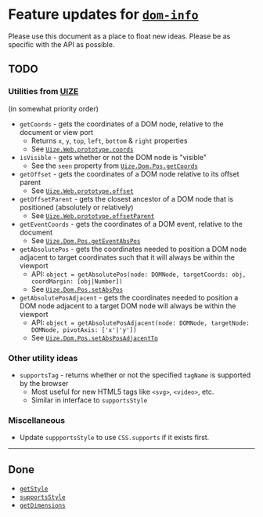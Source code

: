 # Feature updates for [`dom-info`](https://github.com/benmvp/dom-info)

Please use this document as a place to float new ideas. Please be as specific with the API as possible.

## TODO

### Utilities from [UIZE](http://www.uize.com/)

(in somewhat priority order)

- `getCoords` - gets the coordinates of a DOM node, relative to the document or view port
  - Returns `x`, `y`, `top`, `left`, `bottom` & `right` properties
  - See [`Uize.Web.prototype.coords`](http://www.uize.com/reference/Uize.Web.html#6_25)
- `isVisible` - gets whether or not the DOM node is "visible"
  - See the `seen` property from [`Uize.Dom.Pos.getCoords`](http://www.uize.com/reference/Uize.Dom.Pos.html#2_3)
- `getOffset` - gets the coordinates of a DOM node relative to its offset parent
  - See [`Uize.Web.prototype.offset`](http://www.uize.com/reference/Uize.Web.html#6_86)
- `getOffsetParent` - gets the closest ancestor of a DOM node that is positioned (absolutely or relatively)
  - See [`Uize.Web.prototype.offsetParent`](http://www.uize.com/reference/Uize.Web.html#6_87)
- `getEventCoords` - gets the coordinates of a DOM event, relative to the document
  - See [`Uize.Dom.Pos.getEventAbsPos`](http://www.uize.com/reference/Uize.Dom.Pos.html#2_6)
- `getAbsolutePos` - gets the coordinates needed to position a DOM node adjacent to target coordinates such that it will always be within the viewport
  - API: `object = getAbsolutePos(node: DOMNode, targetCoords: obj, coordMargin: [obj|Number])`
  - See [`Uize.Dom.Pos.setAbsPos`](http://www.uize.com/reference/Uize.Dom.Pos.html#2_7)
- `getAbsolutePosAdjacent` - gets the coordinates needed to position a DOM node adjacent to a target DOM node will always be within the viewport
  - API: `object = getAbsolutePosAdjacent(node: DOMNode, targetNode: DOMNode, pivotAxis: ['x'|'y'])`
  - See [`Uize.Dom.Pos.setAbsPosAdjacentTo`](http://www.uize.com/reference/Uize.Dom.Pos.html#2_8)

### Other utility ideas

- `supportsTag` - returns whether or not the specified `tagName` is supported by the browser
  - Most useful for new HTML5 tags like `<svg>`, `<video>`, etc.
  - Similar in interface to `supportsStyle`

### Miscellaneous

- Update `suppportsStyle` to use `CSS.supports` if it exists first.

-----

## Done

- [`getStyle`](docs/getStyle.md)
- [`supportsStyle`](docs/supportsStyle.md)
- [`getDimensions`](docs/getDimensions.md)
